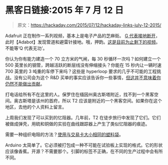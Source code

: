 # 黑客日链接:2015 年 7 月 12 日

> 原文：<https://hackaday.com/2015/07/12/hackaday-links-july-12-2015/>

Adafruit 正在制作一系列视频，基本上是电子产品的芝麻街。 [G 代表接地断开](https://www.youtube.com/watch?v=3MwgVp0oV7A)，此时【Adabot】发现管道和避雷针接地。哦，押韵。[这是目前为止剩下的视频](https://www.youtube.com/playlist?list=PLjF7R1fz_OOXWHQhEVEI5Jqf18TQRr5Hu)。不能等‘Q 代表无功’。

你认为你有能力建造一个 70 立方米的气闸，每 30 秒循环一次吗？如何建立一个 500 英里长的钢管，跨越活跃的断层线没有伸缩接头？你能在 15 秒内让一辆时速 700 英里的 3 吨重的车停下来吗？这些是 hyperloop 要求的几乎不可能的工程挑战。没有公司会为这个 R&D 买单的事实应该告诉你一些事情，[但这并不意味着你仍然不能做出贡献](http://www.spacex.com/hyperloop)。

打电话给所有不在这里的人。保罗住在缅因州奥古斯塔附近，找不到一个黑客空间。奥古斯塔是该州的首府，所以 T2 应该是附近的一个黑客空间。如果你在这个地区，去他的个人资料上留言。

上周我们发现了可以买到的忆阻器。几年前，T2 在徒步旅行中发现了它们。它们被做成弹壳，用硫和铜做的实验在曲线跟踪器上产生了类似忆阻器的痕迹。

需要一种组织电阻的方法？[使用与交易卡大小相同的塑料袋](https://www.youtube.com/watch?&v=3eEBLgVsFDo)。

Arduino 太简单了。它必须被打包成一种不可能在试验板上实现的格式。它的形状应该像香蕉。开源？不需要那个。引脚的标签不正确，在不同的生产过程中会有所不同。